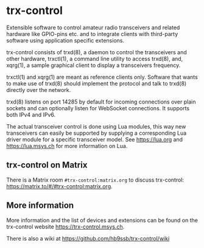 # trx-control

Extensible software to control amateur radio transceivers and related hardware
like GPIO-pins etc. and to integrate clients with third-party
software using application specific extensions.

trx-control consists of trxd(8), a daemon to control the transceivers and
other hardware, trxctl(1), a command line utility to access trxd(8), and,
xqrg(1), a sample graphical client to display a transceivers frequency.

trxctl(1) and xqrg(1) are meant as reference clients only.
Software that wants to make use of trxd(8) should implement the protocol
and talk to trxd(8) directly over the network.

trxd(8) listens on port 14285 by default for incoming connections over
plain sockets and can optionally listen for WebSocket connections. It supports
both IPv4 and IPv6.

The actual transceiver control is done using Lua modules, this way new
transceivers can easily be supported by supplying a corresponding Lua driver
module for a specific transceiver model. See https://lua.org and
https://lua.msys.ch for more information on Lua.

## trx-control on Matrix

There is a Matrix room ``#trx-control:matrix.org`` to discuss trx-control:
https://matrix.to/#/#trx-control:matrix.org.

## More information

More information and the list of devices and extensions can be found on
the trx-control website https://trx-control.msys.ch.

There is also a wiki at https://github.com/hb9ssb/trx-control/wiki
